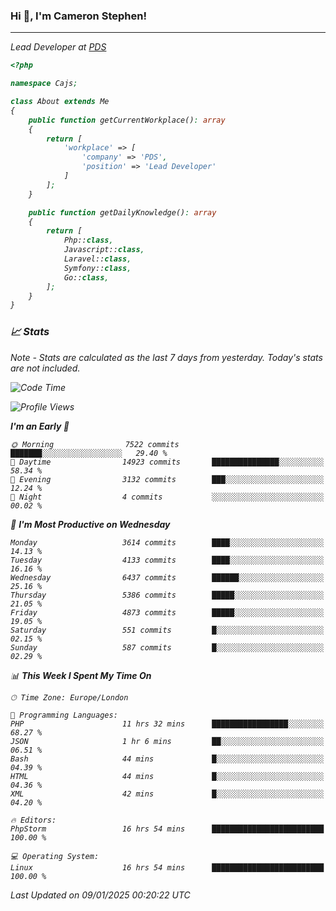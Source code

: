 ### Hi 👋, I'm Cameron Stephen!
<hr>
<p><em>Lead Developer at <a href="https://prindatasolutions.co.uk">PDS</a></p>


```php
<?php

namespace Cajs;

class About extends Me
{
    public function getCurrentWorkplace(): array
    {
        return [
            'workplace' => [
                'company' => 'PDS',
                'position' => 'Lead Developer'
            ]
        ];
    }

    public function getDailyKnowledge(): array
    {
        return [
            Php::class,
            Javascript::class,
            Laravel::class,
            Symfony::class,
            Go::class,
        ];
    }
}
```

### 📈 Stats
<p><em>Note - Stats are calculated as the last 7 days from yesterday. Today's stats are not included.</em></p>


<!--START_SECTION:waka-->
![Code Time](http://img.shields.io/badge/Code%20Time-4%2C168%20hrs%2035%20mins-blue)

![Profile Views](http://img.shields.io/badge/Profile%20Views-0-blue)

**I'm an Early 🐤** 

```text
🌞 Morning                7522 commits        ███████░░░░░░░░░░░░░░░░░░   29.40 % 
🌆 Daytime                14923 commits       ███████████████░░░░░░░░░░   58.34 % 
🌃 Evening                3132 commits        ███░░░░░░░░░░░░░░░░░░░░░░   12.24 % 
🌙 Night                  4 commits           ░░░░░░░░░░░░░░░░░░░░░░░░░   00.02 % 
```
📅 **I'm Most Productive on Wednesday** 

```text
Monday                   3614 commits        ████░░░░░░░░░░░░░░░░░░░░░   14.13 % 
Tuesday                  4133 commits        ████░░░░░░░░░░░░░░░░░░░░░   16.16 % 
Wednesday                6437 commits        ██████░░░░░░░░░░░░░░░░░░░   25.16 % 
Thursday                 5386 commits        █████░░░░░░░░░░░░░░░░░░░░   21.05 % 
Friday                   4873 commits        █████░░░░░░░░░░░░░░░░░░░░   19.05 % 
Saturday                 551 commits         █░░░░░░░░░░░░░░░░░░░░░░░░   02.15 % 
Sunday                   587 commits         █░░░░░░░░░░░░░░░░░░░░░░░░   02.29 % 
```


📊 **This Week I Spent My Time On** 

```text
🕑︎ Time Zone: Europe/London

💬 Programming Languages: 
PHP                      11 hrs 32 mins      █████████████████░░░░░░░░   68.27 % 
JSON                     1 hr 6 mins         ██░░░░░░░░░░░░░░░░░░░░░░░   06.51 % 
Bash                     44 mins             █░░░░░░░░░░░░░░░░░░░░░░░░   04.39 % 
HTML                     44 mins             █░░░░░░░░░░░░░░░░░░░░░░░░   04.36 % 
XML                      42 mins             █░░░░░░░░░░░░░░░░░░░░░░░░   04.20 % 

🔥 Editors: 
PhpStorm                 16 hrs 54 mins      █████████████████████████   100.00 % 

💻 Operating System: 
Linux                    16 hrs 54 mins      █████████████████████████   100.00 % 
```


 Last Updated on 09/01/2025 00:20:22 UTC
<!--END_SECTION:waka-->
